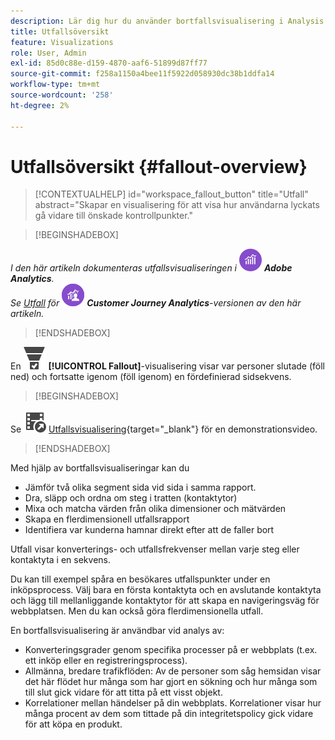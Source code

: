 ```yaml
---
description: Lär dig hur du använder bortfallsvisualisering i Analysis Workspace.
title: Utfallsöversikt
feature: Visualizations
role: User, Admin
exl-id: 85d0c88e-d159-4870-aaf6-51899d87ff77
source-git-commit: f258a1150a4bee11f5922d058930dc38b1ddfa14
workflow-type: tm+mt
source-wordcount: '258'
ht-degree: 2%

---
```


# Utfallsöversikt {#fallout-overview}

<!-- markdownlint-disable MD034 -->

>[!CONTEXTUALHELP]
>id="workspace_fallout_button"
>title="Utfall"
>abstract="Skapar en visualisering för att visa hur användarna lyckats gå vidare till önskade kontrollpunkter."

<!-- markdownlint-enable MD034 -->


>[!BEGINSHADEBOX]

_I den här artikeln dokumenteras utfallsvisualiseringen i_ ![AdobeAnalytics](/help/assets/icons/AdobeAnalytics.svg) _**Adobe Analytics**._<br/>_Se [Utfall](https://experienceleague.adobe.com/en/docs/analytics-platform/using/cja-workspace/visualizations/fallout/fallout-flow) för_ ![CustomerJourneyAnalytics](/help/assets/icons/CustomerJourneyAnalytics.svg) _**Customer Journey Analytics**-versionen av den här artikeln._

>[!ENDSHADEBOX]

En ![ConversionTrnel](/help/assets/icons/ConversionFunnel.svg) **[!UICONTROL Fallout]**-visualisering visar var personer slutade (föll ned) och fortsatte igenom (föll igenom) en fördefinierad sidsekvens.


>[!BEGINSHADEBOX]

Se ![VideoCheckedOut](/help/assets/icons/VideoCheckedOut.svg) [Utfallsvisualisering](https://video.tv.adobe.com/v/345883?quality=12&learn=on){target="_blank"} för en demonstrationsvideo.

>[!ENDSHADEBOX]




Med hjälp av bortfallsvisualiseringar kan du

* Jämför två olika segment sida vid sida i samma rapport.
* Dra, släpp och ordna om steg i tratten (kontaktytor)
* Mixa och matcha värden från olika dimensioner och mätvärden
* Skapa en flerdimensionell utfallsrapport
* Identifiera var kunderna hamnar direkt efter att de faller bort

Utfall visar konverterings- och utfallsfrekvenser mellan varje steg eller kontaktyta i en sekvens.

Du kan till exempel spåra en besökares utfallspunkter under en inköpsprocess. Välj bara en första kontaktyta och en avslutande kontaktyta och lägg till mellanliggande kontaktytor för att skapa en navigeringsväg för webbplatsen. Men du kan också göra flerdimensionella utfall.

En bortfallsvisualisering är användbar vid analys av:

* Konverteringsgrader genom specifika processer på er webbplats (t.ex. ett inköp eller en registreringsprocess).
* Allmänna, bredare trafikflöden: Av de personer som såg hemsidan visar det här flödet hur många som har gjort en sökning och hur många som till slut gick vidare för att titta på ett visst objekt.
* Korrelationer mellan händelser på din webbplats. Korrelationer visar hur många procent av dem som tittade på din integritetspolicy gick vidare för att köpa en produkt.

